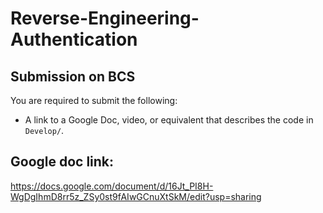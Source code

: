 # Reverse-Engineering-Authentication

## Submission on BCS

You are required to submit the following:

* A link to a Google Doc, video, or equivalent that describes the code in `Develop/`. 

## Google doc link: 
https://docs.google.com/document/d/16Jt_PI8H-WgDgIhmD8rr5z_ZSy0st9fAIwGCnuXtSkM/edit?usp=sharing
